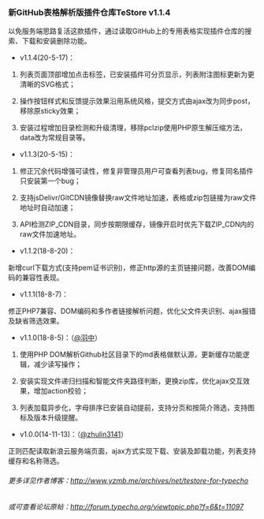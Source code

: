 ### 新GitHub表格解析版插件仓库TeStore v1.1.4

以免服务端思路复活这款插件，通过读取GitHub上的专用表格实现插件仓库的搜索、下载和安装删除功能。

- v1.1.4(20-5-17)：

1. 列表页面顶部增加点击标签，已安装插件可分页显示，列表附注图标更新为更清晰的SVG格式；

2. 操作按钮样式和反馈提示效果沿用系统风格，提交方式由ajax改为同步post，移除原sticky效果；

3. 安装过程增加目录检测和升级清理，移除pclzip使用PHP原生解压缩方法，data改为常规目录等。

- v1.1.3(20-5-15)：

1. 修正冗余代码增强可读性，修复非管理员用户可查看列表bug，修复同名插件只安装第一个bug；

2. 支持jsDelivr/GitCDN镜像替换raw文件地址加速，表格或zip包链接为raw文件地址时自动加速；

3. API检测ZIP_CDN目录，同步按期限缓存，镜像开启时优先下载ZIP_CDN内的raw文件加速地址。

- v1.1.2(18-8-20)：

新增curl下载方式(支持pem证书识别)，修正http源的主页链接问题，改善DOM编码的兼容性表现。

- v1.1.1(18-8-7)：

修正PHP7兼容、DOM编码和多作者链接解析问题，优化父文件夹识别、ajax报错及缺省筛选效果。

- v1.1.0(18-8-5)：（[@羽中](https://github.com/jzwalk)）

1. 使用PHP DOM解析Github社区目录下的md表格做默认源，更新缓存功能逻辑，减少读写操作；

2. 安装实现文件递归扫描和智能文件夹路径判断，更换zip库，优化ajax交互效果，增加action校验；

3. 列表加载异步化，字母排序已安装自动提前，支持分页和按简介筛选，支持图标及版本升级提醒。

- v1.0.0(14-11-13)：（[@zhulin3141](https://github.com/zhulin3141)）

正则匹配读取新浪云服务端页面，ajax方式实现下载、安装及卸载功能，列表支持缓存和名称筛选。

###### 更多详见作者博客：http://www.yzmb.me/archives/net/testore-for-typecho
###### 或可查看论坛原帖：http://forum.typecho.org/viewtopic.php?f=6&t=11097